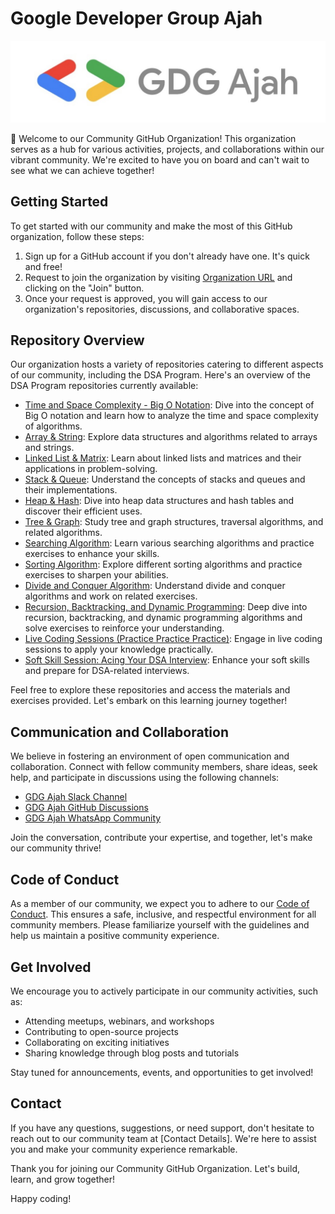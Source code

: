 # Google Developer Group Ajah

![GDG Ajah Logo](https://github.com/GDG-Ajah/.github/blob/main/assets/logo.jpeg)

👋 Welcome to our Community GitHub Organization! This organization serves as a hub for various activities, projects, and collaborations within our vibrant community. We're excited to have you on board and can't wait to see what we can achieve together!

## Getting Started

To get started with our community and make the most of this GitHub organization, follow these steps:

1. Sign up for a GitHub account if you don't already have one. It's quick and free!
1. Request to join the organization by visiting [Organization URL](https://github.com/GDG-Ajah) and clicking on the "Join" button.
1. Once your request is approved, you will gain access to our organization's repositories, discussions, and collaborative spaces.

## Repository Overview

Our organization hosts a variety of repositories catering to different aspects of our community, including the DSA Program. Here's an overview of the DSA Program repositories currently available:

- [Time and Space Complexity - Big O Notation](https://github.com/GDG-Ajah/Time-and-Space-Complexity--Big-O-Notation): Dive into the concept of Big O notation and learn how to analyze the time and space complexity of algorithms.
- [Array & String](https://github.com/GDG-Ajah/Arrays-and-String): Explore data structures and algorithms related to arrays and strings.
- [Linked List & Matrix](https://github.com/GDG-Ajah/Linked-List-and-Matrix): Learn about linked lists and matrices and their applications in problem-solving.
- [Stack & Queue](https://github.com/GDG-Ajah/Stack-and-Queue): Understand the concepts of stacks and queues and their implementations.
- [Heap & Hash](https://github.com/GDG-Ajah/Heap-and-Hash): Dive into heap data structures and hash tables and discover their efficient uses.
- [Tree & Graph](https://github.com/GDG-Ajah/Tree-and-Graph): Study tree and graph structures, traversal algorithms, and related algorithms.
- [Searching Algorithm](https://github.com/GDG-Ajah/Searching-Algorithm---Excercise): Learn various searching algorithms and practice exercises to enhance your skills.
- [Sorting Algorithm](https://github.com/GDG-Ajah/Sorting-Algorithm---Excercise): Explore different sorting algorithms and practice exercises to sharpen your abilities.
- [Divide and Conquer Algorithm](https://github.com/GDG-Ajah/Divide-and-Conquer-Algorithm---Excercise): Understand divide and conquer algorithms and work on related exercises.
- [Recursion, Backtracking, and Dynamic Programming](https://github.com/GDG-Ajah/Recursion-BackTracking-and-Dynamic-programming---Excercise): Deep dive into recursion, backtracking, and dynamic programming algorithms and solve exercises to reinforce your understanding.
- [Live Coding Sessions (Practice Practice Practice)](https://github.com/GDG-Ajah/Live-Coding-Sessions---Practice-Practice-Practice): Engage in live coding sessions to apply your knowledge practically.
- [Soft Skill Session: Acing Your DSA Interview](https://github.com/GDG-Ajah/Soft-Skill-Session---Acing-Your-DSA-Interview.-Competition-30mins): Enhance your soft skills and prepare for DSA-related interviews.

Feel free to explore these repositories and access the materials and exercises provided. Let's embark on this learning journey together!

## Communication and Collaboration

We believe in fostering an environment of open communication and collaboration. Connect with fellow community members, share ideas, seek help, and participate in discussions using the following channels:

- [GDG Ajah Slack Channel](https://gdgajah.slack.com/join/shared_invite/zt-1wg3udxzq-sHxFVrE_hF_H6NEsJmwhjg#/shared-invite/email)
- [GDG Ajah GitHub Discussions](https://github.com/orgs/GDG-Ajah/discussions)
- [GDG Ajah WhatsApp Community](https://chat.whatsapp.com/BPmDnFpcKyQGfAPKJJJIvi)

Join the conversation, contribute your expertise, and together, let's make our community thrive!

## Code of Conduct

As a member of our community, we expect you to adhere to our [Code of Conduct](). This ensures a safe, inclusive, and respectful environment for all community members. Please familiarize yourself with the guidelines and help us maintain a positive community experience.

## Get Involved

We encourage you to actively participate in our community activities, such as:

- Attending meetups, webinars, and workshops
- Contributing to open-source projects
- Collaborating on exciting initiatives
- Sharing knowledge through blog posts and tutorials

Stay tuned for announcements, events, and opportunities to get involved!

## Contact

If you have any questions, suggestions, or need support, don't hesitate to reach out to our community team at [Contact Details]. We're here to assist you and make your community experience remarkable.

Thank you for joining our Community GitHub Organization. Let's build, learn, and grow together!

Happy coding!
